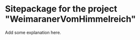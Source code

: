 Sitepackage for the project "WeimaranerVomHimmelreich"
==============================================================

Add some explanation here.
